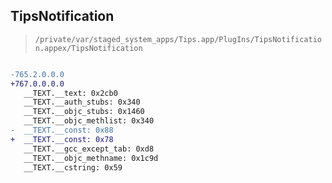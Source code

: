 ## TipsNotification

> `/private/var/staged_system_apps/Tips.app/PlugIns/TipsNotification.appex/TipsNotification`

```diff

-765.2.0.0.0
+767.0.0.0.0
   __TEXT.__text: 0x2cb0
   __TEXT.__auth_stubs: 0x340
   __TEXT.__objc_stubs: 0x1460
   __TEXT.__objc_methlist: 0x340
-  __TEXT.__const: 0x88
+  __TEXT.__const: 0x78
   __TEXT.__gcc_except_tab: 0xd8
   __TEXT.__objc_methname: 0x1c9d
   __TEXT.__cstring: 0x59

```
